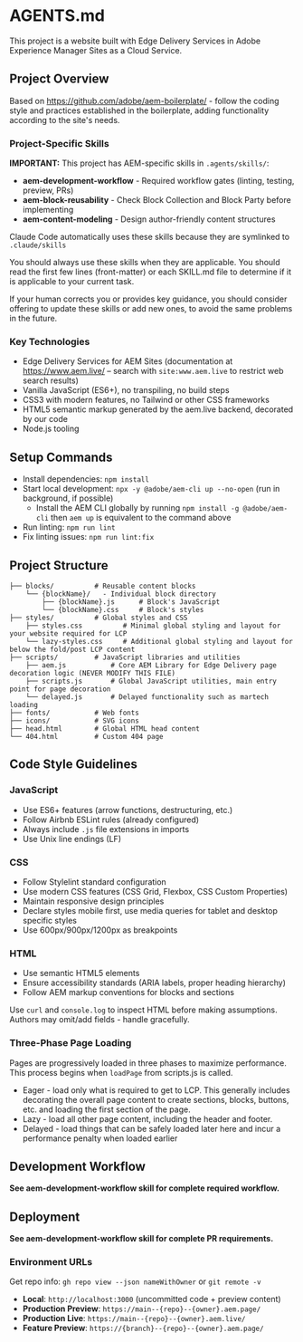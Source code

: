 # AGENTS.md

This project is a website built with Edge Delivery Services in Adobe Experience Manager Sites as a Cloud Service.

## Project Overview

Based on https://github.com/adobe/aem-boilerplate/ - follow the coding style and practices established in the boilerplate, adding functionality according to the site's needs.

### Project-Specific Skills

**IMPORTANT:** This project has AEM-specific skills in `.agents/skills/`:
- **aem-development-workflow** - Required workflow gates (linting, testing, preview, PRs)
- **aem-block-reusability** - Check Block Collection and Block Party before implementing
- **aem-content-modeling** - Design author-friendly content structures

Claude Code automatically uses these skills because they are symlinked to `.claude/skills`

You should always use these skills when they are applicable. You should read the first few lines (front-matter) or each SKILL.md file to determine if it is applicable to your current task.

If your human corrects you or provides key guidance, you should consider offering to update these skills or add new ones, to avoid the same problems in the future.

### Key Technologies
- Edge Delivery Services for AEM Sites (documentation at https://www.aem.live/ – search with `site:www.aem.live` to restrict web search results)
- Vanilla JavaScript (ES6+), no transpiling, no build steps
- CSS3 with modern features, no Tailwind or other CSS frameworks
- HTML5 semantic markup generated by the aem.live backend, decorated by our code
- Node.js tooling

## Setup Commands

- Install dependencies: `npm install`
- Start local development: `npx -y @adobe/aem-cli up --no-open` (run in background, if possible)
  - Install the AEM CLI globally by running `npm install -g @adobe/aem-cli` then `aem up` is equivalent to the command above
- Run linting: `npm run lint`
- Fix linting issues: `npm run lint:fix`

## Project Structure

```
├── blocks/          # Reusable content blocks
    └── {blockName}/   - Individual block directory
        ├── {blockName}.js      # Block's JavaScript
        └── {blockName}.css     # Block's styles
├── styles/          # Global styles and CSS
    ├── styles.css          # Minimal global styling and layout for your website required for LCP
    └── lazy-styles.css     # Additional global styling and layout for below the fold/post LCP content
├── scripts/         # JavaScript libraries and utilities
    ├── aem.js           # Core AEM Library for Edge Delivery page decoration logic (NEVER MODIFY THIS FILE)
    ├── scripts.js       # Global JavaScript utilities, main entry point for page decoration
    └── delayed.js       # Delayed functionality such as martech loading
├── fonts/           # Web fonts
├── icons/           # SVG icons
├── head.html        # Global HTML head content
└── 404.html         # Custom 404 page
```

## Code Style Guidelines

### JavaScript
- Use ES6+ features (arrow functions, destructuring, etc.)
- Follow Airbnb ESLint rules (already configured)
- Always include `.js` file extensions in imports
- Use Unix line endings (LF)

### CSS
- Follow Stylelint standard configuration
- Use modern CSS features (CSS Grid, Flexbox, CSS Custom Properties)
- Maintain responsive design principles
- Declare styles mobile first, use media queries for tablet and desktop specific styles
- Use 600px/900px/1200px as breakpoints

### HTML
- Use semantic HTML5 elements
- Ensure accessibility standards (ARIA labels, proper heading hierarchy)
- Follow AEM markup conventions for blocks and sections

Use `curl` and `console.log` to inspect HTML before making assumptions. Authors may omit/add fields - handle gracefully.

### Three-Phase Page Loading

Pages are progressively loaded in three phases to maximize performance. This process begins when `loadPage` from scripts.js is called.

* Eager - load only what is required to get to LCP. This generally includes decorating the overall page content to create sections, blocks, buttons, etc. and loading the first section of the page.
* Lazy - load all other page content, including the header and footer.
* Delayed - load things that can be safely loaded later here and incur a performance penalty when loaded earlier

## Development Workflow

**See aem-development-workflow skill for complete required workflow.**

## Deployment

**See aem-development-workflow skill for complete PR requirements.**

### Environment URLs

Get repo info: `gh repo view --json nameWithOwner` or `git remote -v`

- **Local**: `http://localhost:3000` (uncommitted code + preview content)
- **Production Preview**: `https://main--{repo}--{owner}.aem.page/`
- **Production Live**: `https://main--{repo}--{owner}.aem.live/`
- **Feature Preview**: `https://{branch}--{repo}--{owner}.aem.page/`

